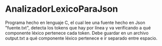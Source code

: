 # AnalizadorLexicoParaJson
Programa hecho en lenguaje C, el cual lee una fuente hecho en Json "fuente.txt", detecta los tokens que hay por línea y va verificando a qué componente léxico pertenece cada token. Debe guardar en un archivo output.txt a qué componente léxico pertenece e ir separado entre espacio.
